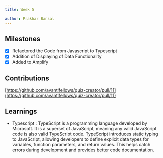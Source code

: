 ```yaml
---
title: Week 5

author: Prakhar Bansal
---
```


## Milestones

- [x] Refactored the Code from Javascript to Typescript
- [x] Addition of Displaying of Data Functionality
- [x] Added to Amplify

## Contributions

[https://github.com/avantifellows/quiz-creator/pull/11](https://github.com/avantifellows/quiz-creator/pull/11)

## Learnings

- Typescript : TypeScript is a programming language developed by Microsoft. It is a superset of JavaScript, meaning any valid JavaScript code is also valid TypeScript code. TypeScript introduces static typing to JavaScript, allowing developers to define explicit data types for variables, function parameters, and return values. This helps catch errors during development and provides better code documentation.
